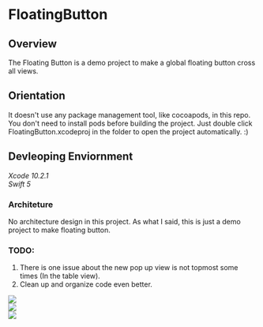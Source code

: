 # FloatingButton


## Overview  
The Floating Button is a demo project to make a global floating button cross all views.   
  
## Orientation
It doesn't use any package management tool, like cocoapods, in this repo. You don't need to install pods before building the project. Just double click FloatingButton.xcodeproj in the folder to open the project automatically. :)

## Devleoping Enviornment 
*Xcode 10.2.1*  
*Swift 5*  

### Architeture

No architecture design in this project. As what I said, this is just a demo project to make floating button.

### TODO:
1. There is one issue about the new pop up view is not topmost some times (In the table view).
2. Clean up and organize code even better.  

![](https://i.ibb.co/GxDjyHj/Screen-Shot-2019-05-29-at-9-11-47-pm.png)  
![](https://i.ibb.co/FYznGB0/Screen-Shot-2019-05-29-at-9-11-28-pm.png)  
![](https://i.ibb.co/4gX8fry/Screen-Shot-2019-05-29-at-9-11-32-pm.png)  
